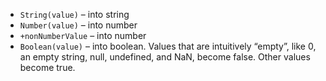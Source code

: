 - `String(value)` – into string
- `Number(value)` – into number
- `+nonNumberValue` – into number
- `Boolean(value)` – into boolean. Values that are intuitively “empty”, like 0, an empty string, null, undefined, and NaN, become false. Other values become true.